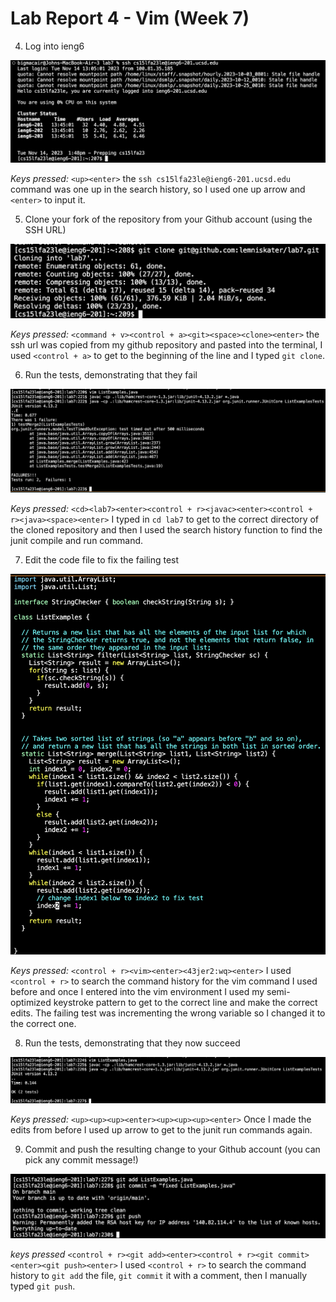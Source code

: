 # Lab Report 4 - Vim (Week 7)

4. Log into ieng6

![Step 4](step4.png)

*Keys pressed:* `<up><enter>` the `ssh cs15lfa23le@ieng6-201.ucsd.edu` command was one up in the search history, so I used one up arrow and `<enter>` to input it.

5. Clone your fork of the repository from your Github account (using the SSH URL)

![Step 5](step5.png)

*Keys pressed:* `<command + v><control + a><git><space><clone><enter>` the ssh url was copied from my github repository and pasted into the terminal, I used `<control + a>` to get to the beginning of the line and I typed `git clone`.

6. Run the tests, demonstrating that they fail

![Step 6](step6.png)

*Keys pressed:* `<cd><lab7><enter><control + r><javac><enter><control + r><java><space><enter>` I typed in `cd lab7` to get to the correct directory of the cloned repository and then I used the search history function to find the junit compile and run command.

7. Edit the code file to fix the failing test

![Step 7](step7.png)

*Keys pressed:* `<control + r><vim><enter><43jer2:wq><enter>` I used `<control + r>` to search the command history for the vim command I used before and once I entered into the vim environment I used my semi-optimized keystroke pattern to get to the correct line and make the correct edits. The failing test was incrementing the wrong variable so I changed it to the correct one.

8. Run the tests, demonstrating that they now succeed

![Step 8](step7+8.png)

*Keys pressed:* `<up><up><up><enter><up><up><up><enter>` Once I made the edits from before I used up arrow to get to the junit run commands again.

9. Commit and push the resulting change to your Github account (you can pick any commit message!)

![Step 9](step9.png)

*keys pressed* `<control + r><git add><enter><control + r><git commit><enter><git push><enter>` I used `<control + r>` to search the command history to `git add` the file, `git commit` it with a comment, then I manually typed `git push`.
